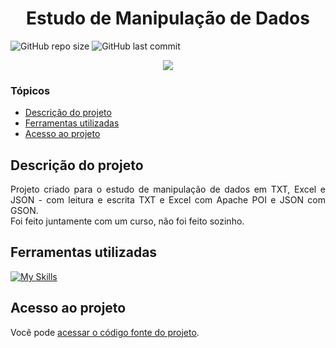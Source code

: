 
# <h1 align="center"> Estudo de Manipulação de Dados </h1>
![GitHub repo size](https://img.shields.io/github/repo-size/PedroQueiroz1/EstudoDeManipulacaoDeDados?style=plastic)
![GitHub last commit](https://img.shields.io/github/last-commit/PedroQueiroz1/EstudoDeManipulacaoDeDados?style=plastic)

<p align="center">
   <img src="http://img.shields.io/static/v1?label=STATUS&message=FINALIZADO&color=RED&style=for-the-badge" #vitrinedev/>
</p>

### Tópicos 

- [Descrição do projeto](#descrição-do-projeto)
- [Ferramentas utilizadas](#ferramentas-utilizadas)
- [Acesso ao projeto](#acesso-ao-projeto)

## Descrição do projeto 

<p align="justify">
  Projeto criado para o estudo de manipulação de dados em TXT, Excel e JSON - com leitura e escrita TXT e Excel com Apache POI e JSON com GSON. <br>   
  Foi feito juntamente com um curso, não foi feito sozinho.
 
## Ferramentas utilizadas
[![My Skills](https://skillicons.dev/icons?i=java)](https://skillicons.dev)

## Acesso ao projeto

Você pode [acessar o código fonte do projeto](https://github.com/PedroQueiroz1/EstudoDeManipulacaoDeDados).
